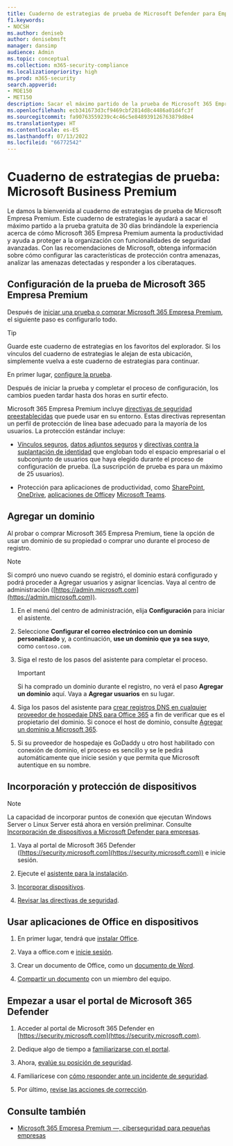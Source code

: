```yaml
---
title: Cuaderno de estrategias de prueba de Microsoft Defender para Empresas Premium
f1.keywords:
- NOCSH
ms.author: deniseb
author: denisebmsft
manager: dansimp
audience: Admin
ms.topic: conceptual
ms.collection: m365-security-compliance
ms.localizationpriority: high
ms.prod: m365-security
search.appverid:
- MOE150
- MET150
description: Sacar el máximo partido de la prueba de Microsoft 365 Empresa Premium. Pruebe algunas de las funcionalidades clave de productividad y seguridad.
ms.openlocfilehash: ecb341673d3cf9469cbf2814d8c4486a01d4fc3f
ms.sourcegitcommit: fa90763559239c4c46c5e848939126763879d8e4
ms.translationtype: HT
ms.contentlocale: es-ES
ms.lasthandoff: 07/13/2022
ms.locfileid: "66772542"
---
```

# <a name="trial-playbook-microsoft-business-premium"></a>Cuaderno de estrategias de prueba: Microsoft Business Premium

Le damos la bienvenida al cuaderno de estrategias de prueba de Microsoft Empresa Premium. Este cuaderno de estrategias le ayudará a sacar el máximo partido a la prueba gratuita de 30 días brindándole la experiencia acerca de cómo Microsoft 365 Empresa Premium aumenta la productividad y ayuda a proteger a la organización con funcionalidades de seguridad avanzadas. Con las recomendaciones de Microsoft, obtenga información sobre cómo configurar las características de protección contra amenazas, analizar las amenazas detectadas y responder a los ciberataques.

## <a name="set-up-the-microsoft-365-business-premium-trial"></a>Configuración de la prueba de Microsoft 365 Empresa Premium

Después de [iniciar una prueba o comprar Microsoft 365 Empresa Premium](get-microsoft-365-business-premium.md), el siguiente paso es configurarlo todo.

> [!TIP]
> Guarde este cuaderno de estrategias en los favoritos del explorador. Si los vínculos del cuaderno de estrategias le alejan de esta ubicación, simplemente vuelva a este cuaderno de estrategias para continuar.

En primer lugar, [configure la prueba](../business-premium/m365bp-setup.md).

Después de iniciar la prueba y completar el proceso de configuración, los cambios pueden tardar hasta dos horas en surtir efecto.

Microsoft 365 Empresa Premium incluye [directivas de seguridad preestablecidas](/security/office-365-security/preset-security-policies.md) que puede usar en su entorno. Estas directivas representan un perfil de protección de línea base adecuado para la mayoría de los usuarios. La protección estándar incluye:

- [Vínculos seguros](../security/office-365-security/safe-links.md), [datos adjuntos seguros](../security/office-365-security/safe-attachments.md) y [directivas contra la suplantación de identidad](../security/office-365-security/anti-phishing-protection.md) que engloban todo el espacio empresarial o el subconjunto de usuarios que haya elegido durante el proceso de configuración de prueba. (La suscripción de prueba es para un máximo de 25 usuarios).

- Protección para aplicaciones de productividad, como [SharePoint](/sharepoint/introduction), [OneDrive](/onedrive/one-drive-quickstart-small-business), [aplicaciones de Office](/deployoffice/about-microsoft-365-apps)y [Microsoft Teams](/microsoftteams/teams-overview).

## <a name="add-a-domain"></a>Agregar un dominio

Al probar o comprar Microsoft 365 Empresa Premium, tiene la opción de usar un dominio de su propiedad o comprar uno durante el proceso de registro.

> [!NOTE]
> Si compró uno nuevo cuando se registró, el dominio estará configurado y podrá proceder a Agregar usuarios y asignar licencias. Vaya al centro de administración ([https://admin.microsoft.com](https://admin.microsoft.com)).

1. En el menú del centro de administración, elija **Configuración** para iniciar el asistente.

2. Seleccione **Configurar el correo electrónico con un dominio personalizado** y, a continuación, **use un dominio que ya sea suyo**, como `contoso.com`.

3. Siga el resto de los pasos del asistente para completar el proceso.

   > [!Important]
   > Si ha comprado un dominio durante el registro, no verá el paso **Agregar un dominio** aquí. Vaya a **Agregar usuarios** en su lugar.

4. Siga los pasos del asistente para [crear registros DNS en cualquier proveedor de hospedaje DNS para Office 365](/microsoft-365/admin/get-help-with-domains/create-dns-records-at-any-dns-hosting-provider) a fin de verificar que es el propietario del dominio. Si conoce el host de dominio, consulte [Agregar un dominio a Microsoft 365](/microsoft-365/admin/setup/add-domain).

5. Si su proveedor de hospedaje es GoDaddy u otro host habilitado con conexión de dominio, el proceso es sencillo y se le pedirá automáticamente que inicie sesión y que permita que Microsoft autentique en su nombre.

## <a name="onboard-and-protect-devices"></a>Incorporación y protección de dispositivos

> [!NOTE]
> La capacidad de incorporar puntos de conexión que ejecutan Windows Server o Linux Server está ahora en versión preliminar. Consulte [Incorporación de dispositivos a Microsoft Defender para empresas](../security/defender-business/mdb-onboard-devices.md).

1. Vaya al portal de Microsoft 365 Defender ([https://security.microsoft.com](https://security.microsoft.com)) e inicie sesión.

2. Ejecute el [asistente para la instalación](../security/defender-business/mdb-use-wizard.md).

3. [Incorporar dispositivos](../security/defender-business/mdb-onboard-devices.md).

4. [Revisar las directivas de seguridad](../security/defender-business/mdb-configure-security-settings.md).

## <a name="use-office-apps-on-devices"></a>Usar aplicaciones de Office en dispositivos

1. En primer lugar, tendrá que [instalar Office](m365bp-install-office-apps.md).

2. Vaya a office.com e [inicie sesión](https://support.microsoft.com/office/get-started-at-office-com-91a4ec74-67fe-4a84-a268-f6bdf3da1804).

3. Crear un documento de Office, como un [documento de Word](https://support.microsoft.com/office/basic-tasks-in-word-87b3243c-b0bf-4a29-82aa-09a681999fdc).

4. [Compartir un documento](https://support.microsoft.com/office/share-your-documents-651e1cb9-9a51-46dc-8d32-bdb7d928eedd) con un miembro del equipo.

## <a name="start-using-the-microsoft-365-defender-portal"></a>Empezar a usar el portal de Microsoft 365 Defender 

1. Acceder al portal de Microsoft 365 Defender en [https://security.microsoft.com](https://security.microsoft.com).

2. Dedique algo de tiempo a [familiarizarse con el portal](../security/defender-business/mdb-get-started.md).

3. Ahora, [evalúe su posición de seguridad](../security/defender/microsoft-secure-score.md).

4. Familiarícese con [cómo responder ante un incidente de seguridad](../security/defender-business/mdb-respond-mitigate-threats.md).

5. Por último, [revise las acciones de corrección](../security/defender-business/mdb-review-remediation-actions.md).

## <a name="see-also"></a>Consulte también

- [Microsoft 365 Empresa Premium &mdash;, ciberseguridad para pequeñas empresas](index.md)